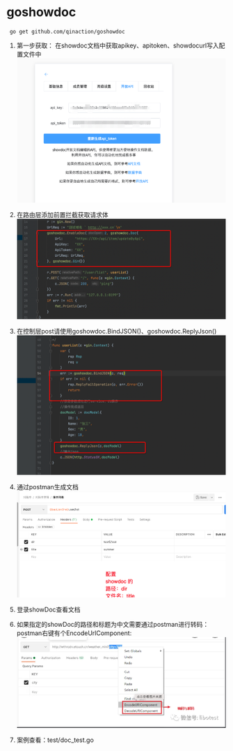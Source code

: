 # goshowdoc

```
 go get github.com/qinaction/goshowdoc
```

1. 第一步获取：
   在showdoc文档中获取apikey、apitoken、showdocurl写入配置文件中
   ![img.png](image/img.png)

2. 在路由层添加前置拦截获取请求体
   ![img_1.png](image/img_1.png)

3. 在控制层post请使用goshowdoc.BindJSON()、goshowdoc.ReplyJson()
   ![img_2.png](image/img_2.png)

4. 通过postman生成文档
   ![img_3.png](image/img_3.png)

5. 登录showDoc查看文档

6. 如果指定的showDoc的路径和标题为中文需要通过postman进行转码：
      postman右键有个EncodeUrlComponent:
  ![img_4.png](image/img_4.png)

7. 案例查看：test/doc_test.go
 
   
    